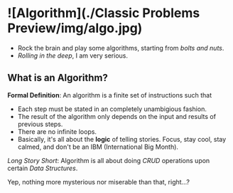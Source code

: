 ![Algorithm](./Classic Problems Preview/img/algo.jpg)
=========
 - Rock the brain and play some algorithms, starting from _bolts and nuts_.
 - _Rolling in the deep_, I am very serious.

## What is an Algorithm?

__Formal Definition__: An algorithm is a finite set of instructions such that

- Each step must be stated in an completely unambigious fashion.
- The result of the algorithm only depends on the input and results of previous steps.
- There are no infinite loops.
- Basically, it's all about the __logic__ of telling stories. Focus, stay cool, stay calmed, and don't be an IBM (International Big Month).

_Long Story Short_: Algorithm is all about doing _CRUD_ operations upon certain _Data Structures_. 

Yep, nothing more mysterious nor miserable than that, right...?